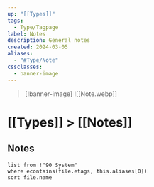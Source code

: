 ```yaml
---
up: "[[Types]]"
tags:
  - Type/Tagpage
label: Notes
description: General notes
created: 2024-03-05
aliases:
  - "#Type/Note"
cssclasses:
  - banner-image
---
```

> [!banner-image] ![[Note.webp]]
# [[Types]] > [[Notes]]

## Notes
```dataview
list from !"90 System"
where econtains(file.etags, this.aliases[0])
sort file.name
```
